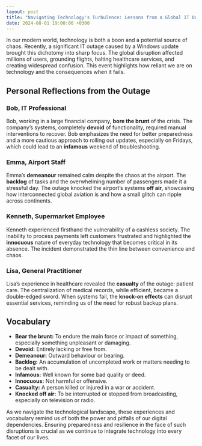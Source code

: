 ```yaml
---
layout: post
title: "Navigating Technology's Turbulence: Lessons from a Global IT Outage"
date: 2024-08-01 19:00:00 +0300
---
```


In our modern world, technology is both a boon and a potential source of chaos. Recently, a significant IT outage caused by a Windows update brought this dichotomy into sharp focus. The global disruption affected millions of users, grounding flights, halting healthcare services, and creating widespread confusion. This event highlights how reliant we are on technology and the consequences when it fails.

## Personal Reflections from the Outage

### Bob, IT Professional
Bob, working in a large financial company, **bore the brunt** of the crisis. The company’s systems, completely **devoid** of functionality, required manual interventions to recover. Bob emphasizes the need for better preparedness and a more cautious approach to rolling out updates, especially on Fridays, which could lead to an **infamous** weekend of troubleshooting.

### Emma, Airport Staff
Emma’s **demeanour** remained calm despite the chaos at the airport. The **backlog** of tasks and the overwhelming number of passengers made it a stressful day. The outage knocked the airport’s systems **off air**, showcasing how interconnected global aviation is and how a small glitch can ripple across continents.

### Kenneth, Supermarket Employee
Kenneth experienced firsthand the vulnerability of a cashless society. The inability to process payments left customers frustrated and highlighted the **innocuous** nature of everyday technology that becomes critical in its absence. The incident demonstrated the thin line between convenience and chaos.

### Lisa, General Practitioner
Lisa’s experience in healthcare revealed the **casualty** of the outage: patient care. The centralization of medical records, while efficient, became a double-edged sword. When systems fail, the **knock-on effects** can disrupt essential services, reminding us of the need for robust backup plans.

## Vocabulary

- **Bear the brunt:** To endure the main force or impact of something, especially something unpleasant or damaging.
- **Devoid:** Entirely lacking or free from.
- **Demeanour:** Outward behaviour or bearing.
- **Backlog:** An accumulation of uncompleted work or matters needing to be dealt with.
- **Infamous:** Well known for some bad quality or deed.
- **Innocuous:** Not harmful or offensive.
- **Casualty:** A person killed or injured in a war or accident.
- **Knocked off air:** To be interrupted or stopped from broadcasting, especially on television or radio.

As we navigate the technological landscape, these experiences and vocabulary remind us of both the power and pitfalls of our digital dependencies. Ensuring preparedness and resilience in the face of such disruptions is crucial as we continue to integrate technology into every facet of our lives.